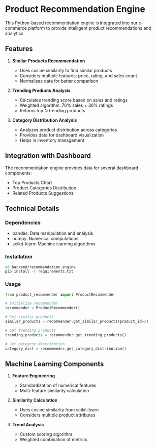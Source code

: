 # Product Recommendation Engine

This Python-based recommendation engine is integrated into our e-commerce platform to provide intelligent product recommendations and analytics.

## Features

1. **Similar Products Recommendation**
   - Uses cosine similarity to find similar products
   - Considers multiple features: price, rating, and sales count
   - Normalizes data for better comparison

2. **Trending Products Analysis**
   - Calculates trending score based on sales and ratings
   - Weighted algorithm: 70% sales + 30% ratings
   - Returns top N trending products

3. **Category Distribution Analysis**
   - Analyzes product distribution across categories
   - Provides data for dashboard visualization
   - Helps in inventory management

## Integration with Dashboard

The recommendation engine provides data for several dashboard components:
- Top Products Chart
- Product Categories Distribution
- Related Products Suggestions

## Technical Details

### Dependencies
- pandas: Data manipulation and analysis
- numpy: Numerical computations
- scikit-learn: Machine learning algorithms

### Installation
```bash
cd backend/recommendation_engine
pip install -r requirements.txt
```

### Usage
```python
from product_recommender import ProductRecommender

# Initialize recommender
recommender = ProductRecommender()

# Get similar products
similar_products = recommender.get_similar_products(product_id=1)

# Get trending products
trending_products = recommender.get_trending_products()

# Get category distribution
category_dist = recommender.get_category_distribution()
```

## Machine Learning Components

1. **Feature Engineering**
   - Standardization of numerical features
   - Multi-feature similarity calculation

2. **Similarity Calculation**
   - Uses cosine similarity from scikit-learn
   - Considers multiple product attributes

3. **Trend Analysis**
   - Custom scoring algorithm
   - Weighted combination of metrics 